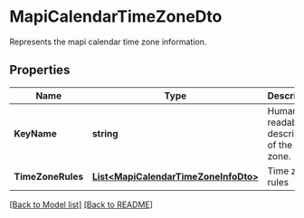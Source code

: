# MapiCalendarTimeZoneDto
Represents the mapi calendar time zone information.             

## Properties
Name | Type | Description | Notes
------------ | ------------- | ------------- | -------------
**KeyName** | **string** | Human-readable description of the time zone.              | [optional] 
**TimeZoneRules** | [**List&lt;MapiCalendarTimeZoneInfoDto&gt;**](MapiCalendarTimeZoneInfoDto.md) | Time zone rules              | [optional] 


[[Back to Model list]](Models.md) [[Back to README]](README.md)

